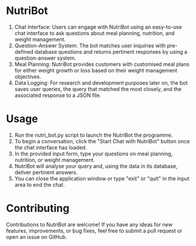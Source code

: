 # NutriBot
1. Chat Interface: Users can engage with NutriBot using an easy-to-use chat interface to ask questions about meal planning, nutrition, and weight management.
2. Question-Answer System: The bot matches user inquiries with pre-defined database questions and returns pertinent responses by using a question-answer system.
3. Meal Planning: NutriBot provides customers with customised meal plans for either weight growth or loss based on their weight management objectives.
4. Data Logging: For research and development purposes later on, the bot saves user queries, the query that matched the most closely, and the associated response to a JSON file.

# Usage
1. Run the nutri_bot.py script to launch the NutriBot the programme.
2. To begin a conversation, click the "Start Chat with NutriBot" button once the chat interface has loaded.
3. In the provided input form, type your questions on meal planning, nutrition, or weight management.
4. NutriBot will analyse your query and, using the data in its database, deliver pertinent answers.
5. You can close the application window or type "exit" or "quit" in the input area to end the chat.

# Contributing
Contributions to NutriBot are welcome! If you have any ideas for new features, improvements, or bug fixes, feel free to submit a pull request or open an issue on GitHub.
